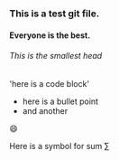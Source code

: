 ### This is a test git file.
#### Everyone is the best.

###### This is the smallest head

'here is a code block'

- here is a bullet point
- and another

:smile:

Here is a symbol for sum &#8721;
